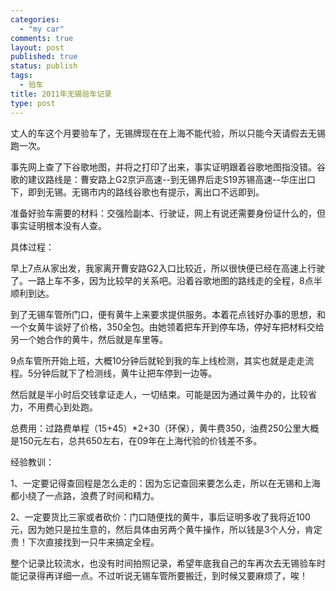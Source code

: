 ```yaml
--- 
categories: 
  - "my car"
comments: true
layout: post
published: true
status: publish
tags: 
  - 验车
title: 2011年无锡验车记录
type: post
---
```

丈人的车这个月要验车了，无锡牌现在在上海不能代验，所以只能今天请假去无锡跑一次。  

事先网上查了下谷歌地图，并将之打印了出来，事实证明跟着谷歌地图指没错。谷歌的建议路线是：曹安路上G2京沪高速--到无锡界后走S19苏锡高速--华庄出口下，即到无锡。无锡市内的路线谷歌也有提示，离出口不远即到。  

准备好验车需要的材料：交强险副本、行驶证，网上有说还需要身份证什么的，但事实证明根本没有人查。  

具体过程：  

早上7点从家出发，我家离开曹安路G2入口比较近，所以很快便已经在高速上行驶了。一路上车不多，因为比较早的关系吧。沿着谷歌地图的路线走的全程，8点半顺利到达。  

到了无锡车管所门口，便有黄牛上来要求提供服务。本着花点钱好办事的思想，和一个女黄牛谈好了价格，350全包。由她领着把车开到停车场，停好车把材料交给另一个她合作的黄牛，然后就是车里等。  

9点车管所开始上班，大概10分钟后就轮到我的车上线检测，其实也就是走走流程。5分钟后就下了检测线，黄牛让把车停到一边等。  

然后就是半小时后交钱拿证走人，一切结束。可能是因为通过黄牛办的，比较省力，不用费心到处跑。  

总费用：过路费单程（15+45）*2+30（环保），黄牛费350，油费250公里大概是150元左右，总共650左右，在09年在上海代验的价钱差不多。  

经验教训：  

1、一定要记得查回程是怎么走的：因为忘记查回来要怎么走，所以在无锡和上海都小绕了一点路，浪费了时间和精力。  

2、一定要货比三家或者砍价：门口随便找的黄牛，事后证明多收了我将近100元，因为她只是拉生意的，然后具体由另两个黄牛操作，所以钱是3个人分，肯定贵！下次直接找到一只牛来搞定全程。  

整个记录比较流水，也没有时间拍照记录，希望年底我自己的车再次去无锡验车时能记录得再详细一点。不过听说无锡车管所要搬迁，到时候又要麻烦了，唉！
